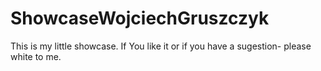 # ShowcaseWojciechGruszczyk
This is my little showcase. If You like it or if you have a sugestion- please white to me.
